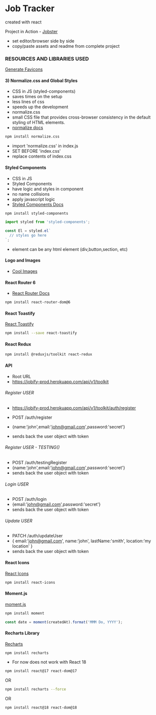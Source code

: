 # Job Tracker

created with react

Project in Action - [Jobster](https://redux-toolkit-jobster.netlify.app/)

- set editor/browser side by side
- copy/paste assets and readme from complete project

### RESOURCES AND LIBRARIES USED

[Generate Favicons](https://favicon.io/)

#### 3) Normalize.css and Global Styles

- CSS in JS (styled-components)
- saves times on the setup
- less lines of css
- speeds up the development
- normalize.css
- small CSS file that provides cross-browser consistency in the default styling of HTML elements.
- [normalize docs](https://necolas.github.io/normalize.css/)

```sh
npm install normalize.css
```

- import 'normalize.css' in index.js
- SET BEFORE 'index.css'
- replace contents of index.css


#### Styled Components 

- CSS in JS
- Styled Components
- have logic and styles in component
- no name collisions
- apply javascript logic
- [Styled Components Docs](https://styled-components.com/)


```sh
npm install styled-components
```

```js
import styled from 'styled-components';

const El = styled.el`
  // styles go here
`;
```

- element can be any html element (div,button,section, etc)


#### Logo and Images

- [Cool Images](https://undraw.co/)


#### React Router 6

- [React Router Docs](https://reactrouter.com/docs/en/v6)

```sh
npm install react-router-dom@6
```

#### React Toastify

[React Toastify](https://www.npmjs.com/package/react-toastify)

```sh
npm install --save react-toastify
```

#### React Redux

```sh
npm install @reduxjs/toolkit react-redux
```


#### API

- Root URL
- https://jobify-prod.herokuapp.com/api/v1/toolkit



###### Register USER

- https://jobify-prod.herokuapp.com/api/v1/toolkit/auth/register

- POST /auth/register
- {name:'john',email:'john@gmail.com',password:'secret'}
- sends back the user object with token

###### Register USER - TESTING()

- POST /auth/testingRegister
- {name:'john',email:'john@gmail.com',password:'secret'}
- sends back the user object with token

###### Login USER

- POST /auth/login
- {email:'john@gmail.com',password:'secret'}
- sends back the user object with token

###### Update USER

- PATCH /auth/updateUser
- { email:'john@gmail.com', name:'john', lastName:'smith', location:'my location' }
- sends back the user object with token

#### React Icons

[React Icons](https://react-icons.github.io/react-icons/)

```sh
npm install react-icons
```


#### Moment.js

[moment.js](https://momentjs.com/)

```sh
npm install moment
```

```js
const date = moment(createdAt).format('MMM Do, YYYY');
```

#### Recharts Library

[Recharts](https://recharts.org)

```sh
npm install recharts
```

- For now does not work with React 18

```sh
npm install react@17 react-dom@17
```
OR

```sh
npm install recharts --force
```
OR

```sh
npm install react@18 react-dom@18
```

